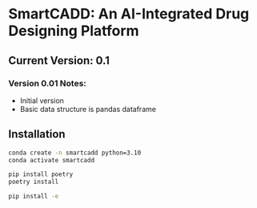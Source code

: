 # SmartCADD: An AI-Integrated Drug Designing Platform

## Current Version: **0.1**

### Version **0.01** Notes:

-   Initial version
-   Basic data structure is pandas dataframe

## Installation

```bash
conda create -n smartcadd python=3.10
conda activate smartcadd

pip install poetry
poetry install

pip install -e
```
